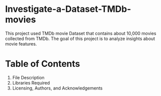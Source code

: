 # Investigate-a-Dataset-TMDb-movies

This project used TMDb movie Dataset that contains about 10,000 movies collected from TMDb. The goal of this project is to analyze insights about movie features.

# Table of Contents

  1. File Description
  2. Libraries Required
  3. Licensing, Authors, and Acknowledgements
